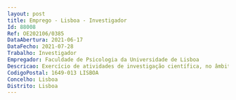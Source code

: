 ```yaml
--- 
layout: post
title: Emprego - Lisboa - Investigador
Id: 88008
Ref: OE202106/0385
DataAbertura: 2021-06-17
DataFecho: 2021-07-28
Trabalho: Investigador
Empregador: Faculdade de Psicologia da Universidade de Lisboa
Descricao: Exercício de atividades de investigação científica, no âmbito do grupo de investigação Cognição em Contexto, CO2, do CICPSI da FPUL, nomeadamente – Planeamento, implementação e condução de estudos experimentais – Coordenação de bolseiros as de investigação e supervisão de estudantes de pós graduação nas suas dissertações – Recolha e análise estatística de dados e interpretação dos resultados obtidos – Preparação e elaboração de relatórios científicos e escrita de artigos para publicação em revistas internacionais de alto impacto nos temas dos domínios científicos de atuação do grupo de Investigação CO2 – Planeamento e implementação de ações de disseminação científica dos resultados de investigação do CO2, quer na comunidade científica, quer na população geral.
CodigoPostal: 1649-013 LISBOA
Concelho: Lisboa
Distrito: Lisboa
--- 
```

